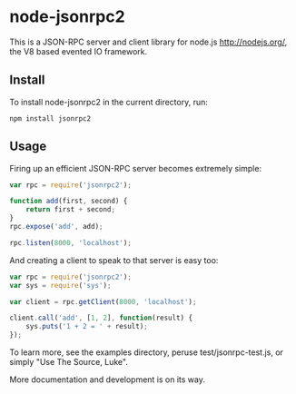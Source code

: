 # node-jsonrpc2

This is a JSON-RPC server and client library for node.js <http://nodejs.org/>,
the V8 based evented IO framework.

## Install

To install node-jsonrpc2 in the current directory, run:

    npm install jsonrpc2

## Usage

Firing up an efficient JSON-RPC server becomes extremely simple:

``` javascript
var rpc = require('jsonrpc2');

function add(first, second) {
    return first + second;
}
rpc.expose('add', add);

rpc.listen(8000, 'localhost');
```

And creating a client to speak to that server is easy too:

``` javascript
var rpc = require('jsonrpc2');
var sys = require('sys');

var client = rpc.getClient(8000, 'localhost');

client.call('add', [1, 2], function(result) {
    sys.puts('1 + 2 = ' + result);
});
```

To learn more, see the examples directory, peruse test/jsonrpc-test.js, or
simply "Use The Source, Luke".

More documentation and development is on its way.

